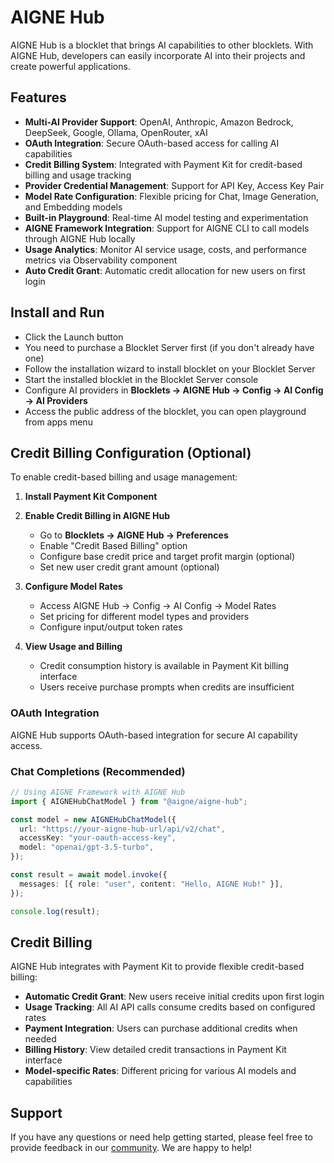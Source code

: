 # AIGNE Hub

AIGNE Hub is a blocklet that brings AI capabilities to other blocklets. With AIGNE Hub, developers can easily incorporate AI into their projects and create powerful applications.

## Features

- **Multi-AI Provider Support**: OpenAI, Anthropic, Amazon Bedrock, DeepSeek, Google, Ollama, OpenRouter, xAI
- **OAuth Integration**: Secure OAuth-based access for calling AI capabilities
- **Credit Billing System**: Integrated with Payment Kit for credit-based billing and usage tracking
- **Provider Credential Management**: Support for API Key, Access Key Pair
- **Model Rate Configuration**: Flexible pricing for Chat, Image Generation, and Embedding models
- **Built-in Playground**: Real-time AI model testing and experimentation
- **AIGNE Framework Integration**: Support for AIGNE CLI to call models through AIGNE Hub locally
- **Usage Analytics**: Monitor AI service usage, costs, and performance metrics via Observability component
- **Auto Credit Grant**: Automatic credit allocation for new users on first login

## Install and Run

- Click the Launch button
- You need to purchase a Blocklet Server first (if you don't already have one)
- Follow the installation wizard to install blocklet on your Blocklet Server
- Start the installed blocklet in the Blocklet Server console
- Configure AI providers in **Blocklets -> AIGNE Hub -> Config → AI Config → AI Providers**
- Access the public address of the blocklet, you can open playground from apps menu

## Credit Billing Configuration (Optional)

To enable credit-based billing and usage management:

1. **Install Payment Kit Component**

2. **Enable Credit Billing in AIGNE Hub**
   - Go to **Blocklets → AIGNE Hub → Preferences**
   - Enable "Credit Based Billing" option
   - Configure base credit price and target profit margin (optional)
   - Set new user credit grant amount (optional)

3. **Configure Model Rates**
   - Access AIGNE Hub → Config → AI Config → Model Rates
   - Set pricing for different model types and providers
   - Configure input/output token rates

4. **View Usage and Billing**
   - Credit consumption history is available in Payment Kit billing interface
   - Users receive purchase prompts when credits are insufficient

### OAuth Integration

AIGNE Hub supports OAuth-based integration for secure AI capability access.

### Chat Completions (Recommended)

```ts
// Using AIGNE Framework with AIGNE Hub
import { AIGNEHubChatModel } from "@aigne/aigne-hub";

const model = new AIGNEHubChatModel({
  url: "https://your-aigne-hub-url/api/v2/chat",
  accessKey: "your-oauth-access-key", 
  model: "openai/gpt-3.5-turbo",
});

const result = await model.invoke({
  messages: [{ role: "user", content: "Hello, AIGNE Hub!" }],
});

console.log(result);
```

## Credit Billing

AIGNE Hub integrates with Payment Kit to provide flexible credit-based billing:

- **Automatic Credit Grant**: New users receive initial credits upon first login
- **Usage Tracking**: All AI API calls consume credits based on configured rates
- **Payment Integration**: Users can purchase additional credits when needed
- **Billing History**: View detailed credit transactions in Payment Kit interface
- **Model-specific Rates**: Different pricing for various AI models and capabilities

## Support

If you have any questions or need help getting started, please feel free to provide feedback in our [community](https://community.arcblock.io/discussions/boards/aigne). We are happy to help!

